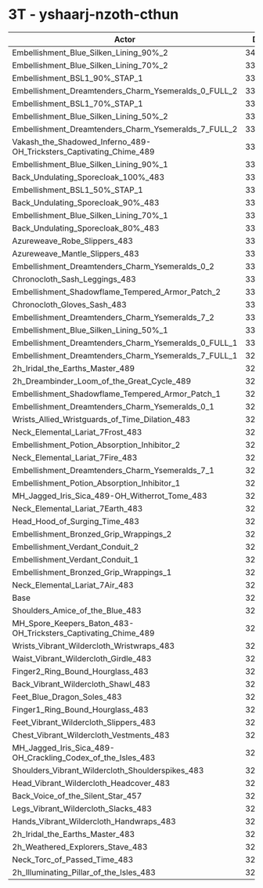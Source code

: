 # 3T - yshaarj-nzoth-cthun
| Actor | DPS | Increase |
|---|:---:|:---:|
|Embellishment_Blue_Silken_Lining_90%_2|340891|4.48%|
|Embellishment_Blue_Silken_Lining_70%_2|337902|3.56%|
|Embellishment_BSL1_90%_STAP_1|336078|3.00%|
|Embellishment_Dreamtenders_Charm_Ysemeralds_0_FULL_2|335697|2.89%|
|Embellishment_BSL1_70%_STAP_1|334618|2.56%|
|Embellishment_Blue_Silken_Lining_50%_2|334412|2.49%|
|Embellishment_Dreamtenders_Charm_Ysemeralds_7_FULL_2|334361|2.48%|
|Vakash_the_Shadowed_Inferno_489-OH_Tricksters_Captivating_Chime_489|334243|2.44%|
|Embellishment_Blue_Silken_Lining_90%_1|333885|2.33%|
|Back_Undulating_Sporecloak_100%_483|333069|2.08%|
|Embellishment_BSL1_50%_STAP_1|332665|1.96%|
|Back_Undulating_Sporecloak_90%_483|332395|1.87%|
|Embellishment_Blue_Silken_Lining_70%_1|332113|1.79%|
|Back_Undulating_Sporecloak_80%_483|331710|1.66%|
|Azureweave_Robe_Slippers_483|331646|1.64%|
|Azureweave_Mantle_Slippers_483|331407|1.57%|
|Embellishment_Dreamtenders_Charm_Ysemeralds_0_2|331366|1.56%|
|Chronocloth_Sash_Leggings_483|331046|1.46%|
|Embellishment_Shadowflame_Tempered_Armor_Patch_2|331035|1.46%|
|Chronocloth_Gloves_Sash_483|330761|1.37%|
|Embellishment_Dreamtenders_Charm_Ysemeralds_7_2|330724|1.36%|
|Embellishment_Blue_Silken_Lining_50%_1|330649|1.34%|
|Embellishment_Dreamtenders_Charm_Ysemeralds_0_FULL_1|330612|1.33%|
|Embellishment_Dreamtenders_Charm_Ysemeralds_7_FULL_1|329167|0.88%|
|2h_Iridal_the_Earths_Master_489|329079|0.86%|
|2h_Dreambinder_Loom_of_the_Great_Cycle_489|328950|0.82%|
|Embellishment_Shadowflame_Tempered_Armor_Patch_1|328776|0.76%|
|Embellishment_Dreamtenders_Charm_Ysemeralds_0_1|328526|0.69%|
|Wrists_Allied_Wristguards_of_Time_Dilation_483|328399|0.65%|
|Neck_Elemental_Lariat_7Frost_483|327958|0.51%|
|Embellishment_Potion_Absorption_Inhibitor_2|327912|0.50%|
|Neck_Elemental_Lariat_7Fire_483|327730|0.44%|
|Embellishment_Dreamtenders_Charm_Ysemeralds_7_1|327547|0.39%|
|Embellishment_Potion_Absorption_Inhibitor_1|327224|0.29%|
|MH_Jagged_Iris_Sica_489-OH_Witherrot_Tome_483|327144|0.26%|
|Neck_Elemental_Lariat_7Earth_483|326862|0.18%|
|Head_Hood_of_Surging_Time_483|326844|0.17%|
|Embellishment_Bronzed_Grip_Wrappings_2|326421|0.04%|
|Embellishment_Verdant_Conduit_2|326413|0.04%|
|Embellishment_Verdant_Conduit_1|326412|0.04%|
|Embellishment_Bronzed_Grip_Wrappings_1|326387|0.03%|
|Neck_Elemental_Lariat_7Air_483|326285|0.00%|
|Base|326280|0.00%|
|Shoulders_Amice_of_the_Blue_483|326028|-0.08%|
|MH_Spore_Keepers_Baton_483-OH_Tricksters_Captivating_Chime_489|325471|-0.25%|
|Wrists_Vibrant_Wildercloth_Wristwraps_483|325464|-0.25%|
|Waist_Vibrant_Wildercloth_Girdle_483|325406|-0.27%|
|Finger2_Ring_Bound_Hourglass_483|325377|-0.28%|
|Back_Vibrant_Wildercloth_Shawl_483|325317|-0.30%|
|Feet_Blue_Dragon_Soles_483|325295|-0.30%|
|Finger1_Ring_Bound_Hourglass_483|325236|-0.32%|
|Feet_Vibrant_Wildercloth_Slippers_483|324789|-0.46%|
|Chest_Vibrant_Wildercloth_Vestments_483|324644|-0.50%|
|MH_Jagged_Iris_Sica_489-OH_Crackling_Codex_of_the_Isles_483|324610|-0.51%|
|Shoulders_Vibrant_Wildercloth_Shoulderspikes_483|324525|-0.54%|
|Head_Vibrant_Wildercloth_Headcover_483|324436|-0.57%|
|Back_Voice_of_the_Silent_Star_457|324376|-0.58%|
|Legs_Vibrant_Wildercloth_Slacks_483|324119|-0.66%|
|Hands_Vibrant_Wildercloth_Handwraps_483|323943|-0.72%|
|2h_Iridal_the_Earths_Master_483|323921|-0.72%|
|2h_Weathered_Explorers_Stave_483|323687|-0.79%|
|Neck_Torc_of_Passed_Time_483|323016|-1.00%|
|2h_Illuminating_Pillar_of_the_Isles_483|321806|-1.37%|
